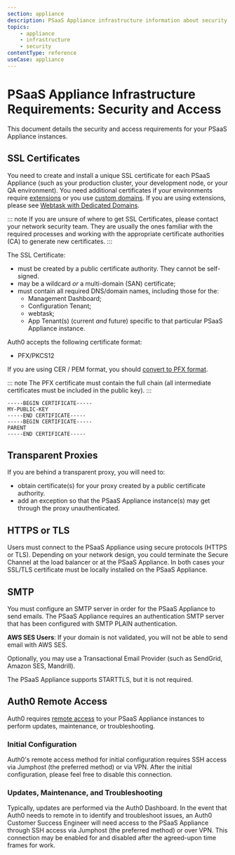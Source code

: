 ```yaml
---
section: appliance
description: PSaaS Appliance infrastructure information about security
topics:
    - appliance
    - infrastructure
    - security
contentType: reference
useCase: appliance
---
```


# PSaaS Appliance Infrastructure Requirements: Security and Access

 This document details the security and access requirements for your PSaaS Appliance instances.

 ## SSL Certificates

You need to create and install a unique SSL certificate for each PSaaS Appliance (such as your production cluster, your development node, or your QA environment). You need additional certificates if your environments require [extensions](/extensions) or you use [custom domains](/appliance/custom-domains). If you are using extensions, please see [Webtask with Dedicated Domains](/appliance/webtasks/dedicated-domains). 

 ::: note
   If you are unsure of where to get SSL Certificates, please contact your network security team. They are usually the ones familiar with the required processes and working with the appropriate certificate authorities (CA) to generate new certificates.
 :::

The SSL Certificate:

* must be created by a public certificate authority. They cannot be self-signed.
* may be a wildcard *or* a multi-domain (SAN) certificate;
* must contain all required DNS/domain names, including those for the:
    * Management Dashboard;
    * Configuration Tenant;
    * webtask;
    * App Tenant(s) (current *and* future) specific to that particular PSaaS Appliance instance.

Auth0 accepts the following certificate format:

* PFX/PKCS12

If you are using CER / PEM format, you should [convert to PFX format](http://stackoverflow.com/questions/2957742/how-to-convert-pkcs8-formatted-pem-private-key-to-the-traditional-format).

::: note
  The PFX certificate must contain the full chain (all intermediate certificates must be included in the public key).
:::

```text
-----BEGIN CERTIFICATE-----
MY-PUBLIC-KEY
-----END CERTIFICATE-----
-----BEGIN CERTIFICATE-----
PARENT
-----END CERTIFICATE-----
```

## Transparent Proxies

If you are behind a transparent proxy, you will need to:

* obtain certificate(s) for your proxy created by a public certificate authority.
* add an exception so that the PSaaS Appliance instance(s) may get through the proxy unauthenticated.

## HTTPS or TLS

Users must connect to the PSaaS Appliance using secure protocols (HTTPS or TLS). Depending on your network design, you could terminate the Secure Channel at the load balancer or at the PSaaS Appliance. In both cases your SSL/TLS certificate must be locally installed on the PSaaS Appliance.

## SMTP

You must configure an SMTP server in order for the PSaaS Appliance to send emails. The PSaaS Appliance requires an authentication SMTP server that has been configured with SMTP PLAIN authentication.

**AWS SES Users**: If your domain is not validated, you will not be able to send email with AWS SES.

Optionally, you may use a Transactional Email Provider (such as SendGrid, Amazon SES, Mandrill).

The PSaaS Appliance supports STARTTLS, but it is not required.

## Auth0 Remote Access

Auth0 requires [remote access](/appliance/remote-access-options) to your PSaaS Appliance instances to perform updates, maintenance, or troubleshooting.

### Initial Configuration

Auth0's remote access method for initial configuration requires SSH access via Jumphost (the preferred method) or via VPN. After the initial configuration, please feel free to disable this connection. 

### Updates, Maintenance, and Troubleshooting

Typically, updates are performed via the Auth0 Dashboard. In the event that Auth0 needs to remote in to identify and troubleshoot issues, an Auth0 Customer Success Engineer will need access to the PSaaS Appliance through SSH access via Jumphost (the preferred method) or over VPN. This connection may be enabled for and disabled after the agreed-upon time frames for work.
